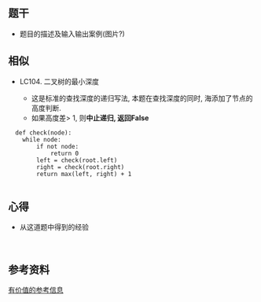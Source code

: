## 题干

* 题目的描述及输入输出案例(图片?)



## 相似

* LC104. 二叉树的最小深度

  * 这是标准的查找深度的递归写法, 本题在查找深度的同时, 海添加了节点的高度判断.
  * 如果高度差> 1, 则**中止递归, 返回False**
  
```
  def check(node):
  	while node:
  		if not node:
  			return 0
  		left = check(root.left)
  		right = check(root.right)
  		return max(left, right) + 1
  		
  ```
  
  

## 心得

* 从这道题中得到的经验

​	



## 参考资料

[有价值的参考信息](https://leetcode-cn.com/)